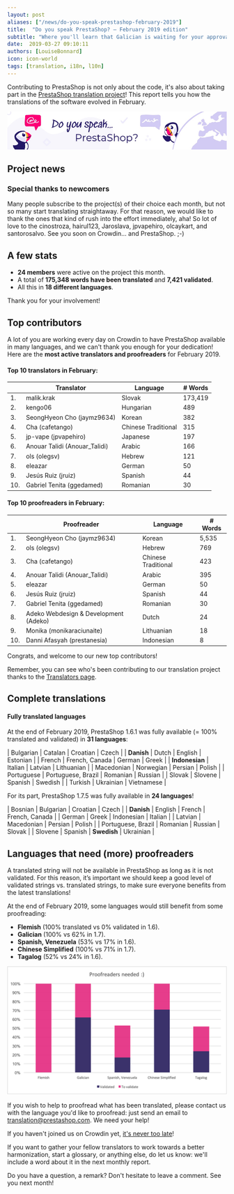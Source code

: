 ```yaml
---
layout: post
aliases: ["/news/do-you-speak-prestashop-february-2019"]
title:  "Do you speak PrestaShop? – February 2019 edition"
subtitle: "Where you'll learn that Galician is waiting for your approval"
date:  2019-03-27 09:10:11
authors: [LouiseBonnard]
icon: icon-world
tags: [translation, i18n, l10n]
---
```


Contributing to PrestaShop is not only about the code, it's also about taking part in the [PrestaShop translation project](https://crowdin.com/project/prestashop-official)! This report tells you how the translations of the software evolved in February.

![Crowdin Monthly banner](/assets/images/2019/01/Build-Crowdin-banner.jpg)

## Project news


### Special thanks to newcomers

Many people subscribe to the project(s) of their choice each month, but not so many start translating straightaway. For that reason, we would like to thank the ones that kind of rush into the effort immediately, aha! So lot of love to the cinostroza, hairul123, Jaroslava, jpvapehiro, olcaykart, and santorosalvo. See you soon on Crowdin… and PrestaShop. ;-)


## A few stats
 
* **24 members** were active on the project this month.
* A total of **175,348 words have been translated** and **7,421 validated**.
* All this in **18 different languages**.
 
Thank you for your involvement!
 

## Top contributors
 
A lot of you are working every day on Crowdin to have PrestaShop available in many languages, and we can't thank you enough for your dedication! Here are the **most active translators and proofreaders** for February 2019.
 
#### Top 10 translators in February:
 
| |Translator | Language | # Words
|-|---------- | -------- | ----------------
 1. | malik.krak | Slovak | 173,419
 2. | kengo06 | Hungarian | 489
 3. | SeongHyeon Cho (jaymz9634) | Korean | 382
 4. | Cha (cafetango) | Chinese Traditional | 315
 5. | jp-vape (jpvapehiro) | Japanese | 197
 6. | Anouar Talidi (Anouar_Talidi) | Arabic | 166
 7. | ols (olegsv) | Hebrew | 121
 8. | eleazar | German | 50
 9. | Jesús Ruiz (jruiz) | Spanish | 44
10. | Gabriel Tenita (ggedamed) | Romanian | 30
 
 
#### Top 10 proofreaders in February:
 
| | Proofreader | Language | # Words
|-| ---------- | -------- | ----------------
 1. | SeongHyeon Cho (jaymz9634) | Korean | 5,535
 2. | ols (olegsv) | Hebrew | 769
 3. | Cha (cafetango) | Chinese Traditional | 423
 4. | Anouar Talidi (Anouar_Talidi) | Arabic | 395
 5. | eleazar | German | 50
 6. | Jesús Ruiz (jruiz) | Spanish | 44
 7. | Gabriel Tenita (ggedamed) | Romanian | 30
 8. | Adeko Webdesign & Development (Adeko) | Dutch | 24
 9. | Monika (monikaraciunaite) | Lithuanian | 18
10. | Danni Afasyah (prestanesia) | Indonesian | 8

Congrats, and welcome to our new top contributors!
 
Remember, you can see who's been contributing to our translation project thanks to the [Translators page](http://translators.prestashop.com/).
 
 
## Complete translations
 
#### Fully translated languages
 
At the end of February 2019, PrestaShop 1.6.1 was fully available (= 100% translated and validated) in **31 languages**:
 
| Bulgarian | Catalan | Croatian | Czech |
| **Danish** | Dutch | English | Estonian |
| French | French, Canada | German | Greek |
| **Indonesian** | Italian | Latvian | Lithuanian |
| Macedonian | Norwegian | Persian | Polish |
| Portuguese | Portuguese, Brazil | Romanian | Russian |
| Slovak | Slovene | Spanish | Swedish |
| Turkish | Ukrainian | Vietnamese |
 
For its part, PrestaShop 1.7.5 was fully available in **24 languages**!
 
| Bosnian | Bulgarian | Croatian | Czech |
| **Danish** | English | French | French, Canada |
| German | Greek | Indonesian | Italian |
| Latvian | Macedonian | Persian | Polish |
| Portuguese, Brazil | Romanian | Russian | Slovak |
| Slovene | Spanish | **Swedish** | Ukrainian |

 
## Languages that need (more) proofreaders
 
A translated string will not be available in PrestaShop as long as it is not validated. For this reason, it’s important we should keep a good level of validated strings vs. translated strings, to make sure everyone benefits from the latest translations!
 
At the end of February 2019, some languages would still benefit from some proofreading:
 
* **Flemish** (100% translated vs 0% validated in 1.6).
* **Galician** (100% vs 62% in 1.7).
* **Spanish, Venezuela** (53% vs 17% in 1.6).
* **Chinese Simplified** (100% vs 71% in 1.7).
* **Tagalog** (52% vs 24% in 1.6).
 
![Languages that need proofreading](/assets/images/2019/03/Build-Crowdin-proofreading-February19.png)
 
If you wish to help to proofread what has been translated, please contact us with the language you'd like to proofread: just send an email to translation@prestashop.com. We need your help! 
 
If you haven't joined us on Crowdin yet, [it's never too late](https://crowdin.com/project/prestashop-official)!
 
If you want to gather your fellow translators to work towards a better harmonization, start a glossary, or anything else, do let us know: we'll include a word about it in the next monthly report.
 
Do you have a question, a remark? Don't hesitate to leave a comment. See you next month!
